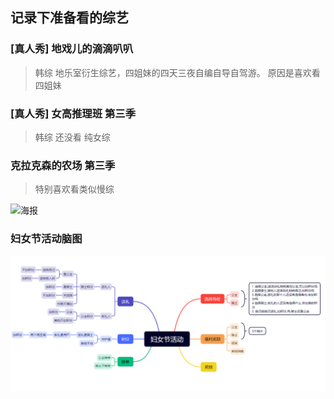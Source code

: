 ## 记录下准备看的综艺

### [真人秀] 地戏儿的滴滴叭叭
> 韩综
> 地乐室衍生综艺，四姐妹的四天三夜自编自导自驾游。
> 原因是喜欢看四姐妹


### [真人秀]  女高推理班 第三季
> 韩综
> 还没看
> 纯女综


### 克拉克森的农场 第三季
> 特别喜欢看类似慢综

![海报](https://h1.appinn.net/file/e38c115f985e3e98d4cb5.jpg)


### 妇女节活动脑图

![妇女节活动脑图](https://raw.githubusercontent.com/jphuang/blog/master/img/20240611144419.png)